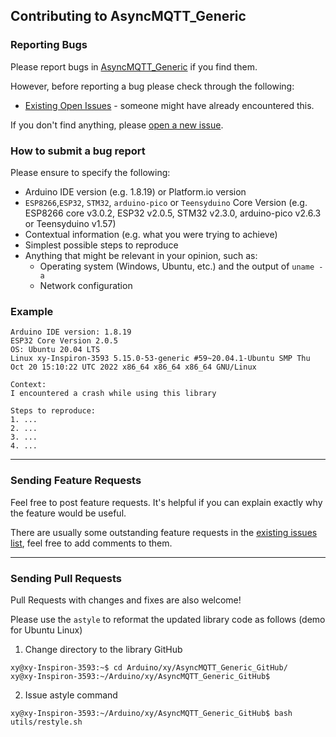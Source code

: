 ## Contributing to AsyncMQTT_Generic

### Reporting Bugs

Please report bugs in [AsyncMQTT_Generic](https://github.com/khoih-prog/AsyncMQTT_Generic/issues/new) if you find them.

However, before reporting a bug please check through the following:

* [Existing Open Issues](https://github.com/khoih-prog/AsyncMQTT_Generic/issues) - someone might have already encountered this.

If you don't find anything, please [open a new issue](https://github.com/khoih-prog/AsyncMQTT_Generic/issues/new).

### How to submit a bug report

Please ensure to specify the following:

* Arduino IDE version (e.g. 1.8.19) or Platform.io version
* `ESP8266`,`ESP32`, `STM32`, `arduino-pico` or `Teensyduino` Core Version (e.g. ESP8266 core v3.0.2, ESP32 v2.0.5, STM32 v2.3.0, arduino-pico v2.6.3 or Teensyduino v1.57)
* Contextual information (e.g. what you were trying to achieve)
* Simplest possible steps to reproduce
* Anything that might be relevant in your opinion, such as:
  * Operating system (Windows, Ubuntu, etc.) and the output of `uname -a`
  * Network configuration


### Example

```
Arduino IDE version: 1.8.19
ESP32 Core Version 2.0.5
OS: Ubuntu 20.04 LTS
Linux xy-Inspiron-3593 5.15.0-53-generic #59~20.04.1-Ubuntu SMP Thu Oct 20 15:10:22 UTC 2022 x86_64 x86_64 x86_64 GNU/Linux

Context:
I encountered a crash while using this library

Steps to reproduce:
1. ...
2. ...
3. ...
4. ...
```

---

### Sending Feature Requests

Feel free to post feature requests. It's helpful if you can explain exactly why the feature would be useful.

There are usually some outstanding feature requests in the [existing issues list](https://github.com/khoih-prog/AsyncMQTT_Generic/issues?q=is%3Aopen+is%3Aissue+label%3Aenhancement), feel free to add comments to them.

---

### Sending Pull Requests

Pull Requests with changes and fixes are also welcome!

Please use the `astyle` to reformat the updated library code as follows (demo for Ubuntu Linux)

1. Change directory to the library GitHub

```
xy@xy-Inspiron-3593:~$ cd Arduino/xy/AsyncMQTT_Generic_GitHub/
xy@xy-Inspiron-3593:~/Arduino/xy/AsyncMQTT_Generic_GitHub$
```

2. Issue astyle command

```
xy@xy-Inspiron-3593:~/Arduino/xy/AsyncMQTT_Generic_GitHub$ bash utils/restyle.sh
```


